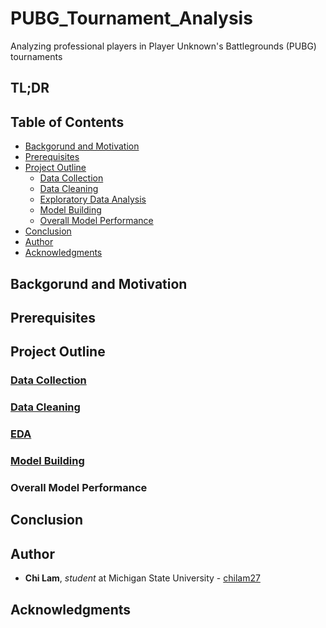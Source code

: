 # PUBG_Tournament_Analysis
Analyzing professional players in Player Unknown's Battlegrounds (PUBG) tournaments

## TL;DR



## Table of Contents

* [Backgorund and Motivation](#backgorund-and-motivation)
* [Prerequisites](#prerequisites)
* [Project Outline](#project-outline)
  * [Data Collection](#data-collection)
  * [Data Cleaning](#data-cleaning)
  * [Exploratory Data Analysis](#eda)
  * [Model Building](#model-building)
  * [Overall Model Performance](#overall-model-performance)
* [Conclusion](#conclusion)
* [Author](#author)
* [Acknowledgments](#acknowledgments)

## Backgorund and Motivation



## Prerequisites



## Project Outline



### [Data Collection](https://github.com/chilam27/PUBG_Tournament_Analysis/blob/master/P05_DataCollection.py)



### [Data Cleaning](https://github.com/chilam27/PUBG_Tournament_Analysis/blob/master/P05.DataCleaning.py)



### [EDA](https://github.com/chilam27/PUBG_Tournament_Analysis/blob/master/P05_EDA.ipynb)



### [Model Building](https://github.com/chilam27/PUBG_Tournament_Analysis/blob/master/P05_ModelBuilding.py)



### Overall Model Performance



## Conclusion



## Author

* **Chi Lam**, _student_ at Michigan State University - [chilam27](https://github.com/chilam27)

## Acknowledgments
